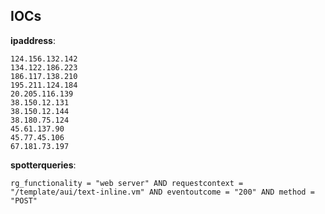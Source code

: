 
## IOCs

__ipaddress__:

```text
124.156.132.142
134.122.186.223
186.117.138.210
195.211.124.184
20.205.116.139
38.150.12.131
38.150.12.144
38.180.75.124
45.61.137.90
45.77.45.106
67.181.73.197
```
__spotterqueries__:

```text
rg_functionality = "web server" AND requestcontext = "/template/aui/text-inline.vm" AND eventoutcome = "200" AND method = "POST"
```